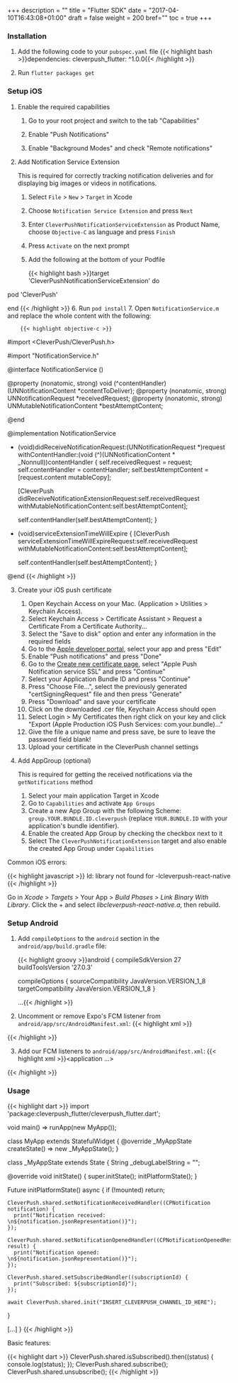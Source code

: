 +++
description = ""
title = "Flutter SDK"
date = "2017-04-10T16:43:08+01:00"
draft = false
weight = 200
bref=""
toc = true
+++

### Installation

1. Add the following code to your `pubspec.yaml` file
    {{< highlight bash >}}dependencies:
    cleverpush_flutter: ^1.0.0{{< /highlight >}}
    
2. Run `flutter packages get`


### Setup iOS

1. Enable the required capabilities

   1. Go to your root project and switch to the tab "Capabilities"
   
   2. Enable "Push Notifications"
   
   3. Enable "Background Modes" and check "Remote notifications"

2. Add Notification Service Extension

    This is required for correctly tracking notification deliveries and for displaying big images or videos in notifications.

    1. Select `File` > `New` > `Target` in Xcode
    2. Choose `Notification Service Extension` and press `Next`
    3. Enter `CleverPushNotificationServiceExtension` as Product Name, choose `Objective-C` as language and press `Finish`
    4. Press `Activate` on the next prompt
    5. Add the following at the bottom of your Podfile

        {{< highlight bash >}}target 'CleverPushNotificationServiceExtension' do

  pod 'CleverPush'

end
{{< /highlight >}}
    6. Run `pod install`
    7. Open `NotificationService.m` and replace the whole content with the following:

        {{< highlight objective-c >}}
#import <CleverPush/CleverPush.h>

#import "NotificationService.h"

@interface NotificationService ()

@property (nonatomic, strong) void (^contentHandler)(UNNotificationContent *contentToDeliver);
@property (nonatomic, strong) UNNotificationRequest *receivedRequest;
@property (nonatomic, strong) UNMutableNotificationContent *bestAttemptContent;

@end

@implementation NotificationService

- (void)didReceiveNotificationRequest:(UNNotificationRequest *)request withContentHandler:(void (^)(UNNotificationContent * _Nonnull))contentHandler {
    self.receivedRequest = request;
    self.contentHandler = contentHandler;
    self.bestAttemptContent = [request.content mutableCopy];

    [CleverPush didReceiveNotificationExtensionRequest:self.receivedRequest withMutableNotificationContent:self.bestAttemptContent];

    self.contentHandler(self.bestAttemptContent);
}

- (void)serviceExtensionTimeWillExpire {
    [CleverPush serviceExtensionTimeWillExpireRequest:self.receivedRequest withMutableNotificationContent:self.bestAttemptContent];

    self.contentHandler(self.bestAttemptContent);
}

@end
{{< /highlight >}}

3. Create your iOS push certificate

   1. Open Keychain Access on your Mac. (Application > Utilities > Keychain Access).
   2. Select Keychain Access > Certificate Assistant > Request a Certificate From a Certificate Authority...
   3. Select the "Save to disk" option and enter any information in the required fields
   4. Go to the [Apple developer portal](https://developer.apple.com/account/ios/identifier/bundle), select your app and press "Edit"
   5. Enable "Push notifications" and press "Done"
   6. Go to the [Create new certificate page](https://developer.apple.com/account/ios/certificate/create), select "Apple Push Notification service SSL" and press "Continue"
   7. Select your Application Bundle ID and press "Continue"
   8. Press "Choose File...", select the previously generated "certSigningRequest" file and then press "Generate"
   9. Press "Download" and save your certificate
   10. Click on the downloaded .cer file, Keychain Access should open
   11. Select Login > My Certificates then right click on your key and click "Export (Apple Production iOS Push Services: com.your.bundle)..."
   12. Give the file a unique name and press save, be sure to leave the password field blank!
   13. Upload your certificate in the CleverPush channel settings
   

4. Add AppGroup (optional)

    This is required for getting the received notifications via the `getNotifications` method

    1. Select your main application Target in Xcode
    2. Go to `Capabilities` and activate `App Groups`
    3. Create a new App Group with the following Scheme: `group.YOUR.BUNDLE.ID.cleverpush` (replace `YOUR.BUNDLE.ID` with your application's bundle identifier).
    4. Enable the created App Group by checking the checkbox next to it
    5. Select The `CleverPushNotificationExtension` target and also enable the created App Group under `Capabilities`


Common iOS errors:

{{< highlight javascript >}}
ld: library not found for -lcleverpush-react-native
{{< /highlight >}}

Go in *Xcode* > *Targets* > Your App > *Build Phases* > *Link Binary With Library*.
Click the + and select *libcleverpush-react-native.a*, then rebuild.


### Setup Android

1. Add `compileOptions` to the `android` section in the `android/app/build.gradle` file:

    {{< highlight groovy >}}android {
   compileSdkVersion 27
   buildToolsVersion '27.0.3'
    
   compileOptions {
     sourceCompatibility JavaVersion.VERSION_1_8
     targetCompatibility JavaVersion.VERSION_1_8
   }
    
   ...{{< /highlight >}}
  
2. Uncomment or remove Expo's FCM listener from `android/app/src/AndroidManifest.xml`:
   {{< highlight xml >}}<!-- FCM -->
<service
  android:name=".fcm.ExpoFcmMessagingService">
  <intent-filter>
    <action android:name="com.google.firebase.MESSAGING_EVENT"/>
  </intent-filter>
</service>{{< /highlight >}}

3. Add our FCM listeners to `android/app/src/AndroidManifest.xml`:
   {{< highlight xml >}}<application ...>
    
   <service
       android:name="com.cleverpush.service.CleverPushFcmListenerService">
       <intent-filter>
           <action android:name="com.google.firebase.MESSAGING_EVENT" />
       </intent-filter>
   </service>
   <service
       android:name="com.cleverpush.service.CleverPushInstanceIDListenerService">
       <intent-filter>
           <action android:name="com.google.firebase.INSTANCE_ID_EVENT" />
       </intent-filter>
   </service>

 </application>
{{< /highlight >}}


### Usage

{{< highlight dart >}}
import 'package:cleverpush_flutter/cleverpush_flutter.dart';

void main() => runApp(new MyApp());

class MyApp extends StatefulWidget {
  @override
  _MyAppState createState() => new _MyAppState();
}

class _MyAppState extends State<MyApp> {
  String _debugLabelString = "";

  @override
  void initState() {
    super.initState();
    initPlatformState();
  }

  Future<void> initPlatformState() async {
    if (!mounted) return;

    CleverPush.shared.setNotificationReceivedHandler((CPNotification notification) {
      print("Notification received: \n${notification.jsonRepresentation()}");
    });

    CleverPush.shared.setNotificationOpenedHandler((CPNotificationOpenedResult result) {
      print("Notification opened: \n${notification.jsonRepresentation()}");
    });

    CleverPush.shared.setSubscribedHandler((subscriptionId) {
      print("Subscribed: ${subscriptionId}");
    });

    await CleverPush.shared.init("INSERT_CLEVERPUSH_CHANNEL_ID_HERE");
  }
  
  [...]
}
{{< /highlight >}}


Basic features:

{{< highlight dart >}}
CleverPush.shared.isSubscribed().then((status) {
  console.log(status);
});
CleverPush.shared.subscribe();
CleverPush.shared.unsubscribe();
{{< /highlight >}}
